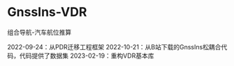 # GnssIns-VDR
组合导航-汽车航位推算

2022-09-24：从PDR迁移工程框架
2022-10-21：从B站下载的GnssIns松耦合代码，代码提供了数据集
2023-02-19：重构VDR基本库